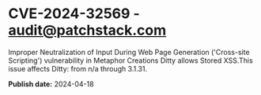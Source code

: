 # CVE-2024-32569 - audit@patchstack.com

Improper Neutralization of Input During Web Page Generation ('Cross-site Scripting') vulnerability in Metaphor Creations Ditty allows Stored XSS.This issue affects Ditty: from n/a through 3.1.31.



**Publish date:** 2024-04-18
